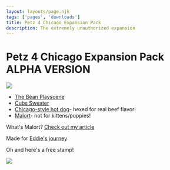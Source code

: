 ```yaml
---
layout: layouts/page.njk
tags: ['pages', 'downloads']
title: Petz 4 Chicago Expansion Pack
description: The extremely unauthorized expansion
---
```

# Petz 4 Chicago Expansion Pack ALPHA VERSION

![](https://cdn.glitch.com/e8c48446-7221-44a1-aabd-d809cd1d1e34%2FCleanShot%202021-07-19%20at%2021.17.39%402x.jpg?v=1626748268947)

- [The Bean Playscene](https://cdn.glitch.com/e8c48446-7221-44a1-aabd-d809cd1d1e34%2FThe%20Bean.env?v=1626748333352)
- [Cubs Sweater](https://cdn.glitch.com/e8c48446-7221-44a1-aabd-d809cd1d1e34%2Funique%20petz%20cubs%20sweater.clo?v=1626761211492)
- [Chicago-style hot dog](https://cdn.glitch.com/e8c48446-7221-44a1-aabd-d809cd1d1e34%2Fhotdog.toy?v=1626748375795)- hexed for real beef flavor!
- [Malort](https://cdn.glitch.com/e8c48446-7221-44a1-aabd-d809cd1d1e34%2Fmalort.toy?v=1626748402461)- not for kittens/puppies!

What's Malort? [Check out my article](https://www.npr.org/sections/thesalt/2013/04/15/177362556/how-swedish-malort-became-chicagos-mascot-bitter-drink)


Made for [Eddie's journey](https://whiskerwick.boards.net/thread/9570/eddies-travel-diary-sign-june?page=3&scrollTo=163007)

Oh and here's a free stamp!

<img src="https://cdn.glitch.com/e8c48446-7221-44a1-aabd-d809cd1d1e34%2Fchicago-stamp.gif?v=1626816574616" class="pixel">
